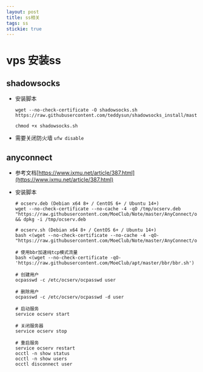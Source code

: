 ```yaml
---
layout: post
title: ss相关
tags: ss
stickie: true
---
```



# vps 安装ss

## shadowsocks

* 安装脚本
    ```shell
    wget --no-check-certificate -O shadowsocks.sh https://raw.githubusercontent.com/teddysun/shadowsocks_install/master/shadowsocks.sh

    chmod +x shadowsocks.sh
    ```
* 需要关闭防火墙 `ufw disable`

## anyconnect 

* 参考文档[https://www.ixmu.net/article/387.html](https://www.ixmu.net/article/387.html)

* 安装脚本
    ```shell
    # ocserv.deb (Debian x64 8+ / CentOS 6+ / Ubuntu 14+)
    wget --no-check-certificate --no-cache -4 -qO /tmp/ocserv.deb "https://raw.githubusercontent.com/MoeClub/Note/master/AnyConnect/ocserv.deb" && dpkg -i /tmp/ocserv.deb

    # ocserv.sh (Debian x64 8+ / CentOS 6+ / Ubuntu 14+)
    bash <(wget --no-check-certificate --no-cache -4 -qO- "https://raw.githubusercontent.com/MoeClub/Note/master/AnyConnect/ocserv.sh")

    # 使用bbr加速纯tcp模式流量
    bash <(wget --no-check-certificate -qO- 'https://raw.githubusercontent.com/MoeClub/apt/master/bbr/bbr.sh')

    # 创建用户
    ocpasswd -c /etc/ocserv/ocpasswd user

    # 删除用户
    ocpasswd -c /etc/ocserv/ocpasswd -d user

    # 启动服务
    service ocserv start

    # 关闭服务器
    service ocserv stop

    # 重启服务
    service ocserv restart
    occtl -n show status
    occtl -n show users
    occtl disconnect user
    ```